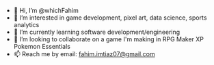- 👋 Hi, I’m @whichFahim
- 👀 I’m interested in game development, pixel art, data science, sports analytics
- 🌱 I’m currently learning software development/engineering
- 💞️ I’m looking to collaborate on a game I'm making in RPG Maker XP Pokemon Essentials
- 📫 Reach me by email: fahim.imtiaz07@gmail.com

<!---
whichFahim/whichFahim is a ✨ special ✨ repository because its `README.md` (this file) appears on your GitHub profile.
You can click the Preview link to take a look at your changes.
--->
